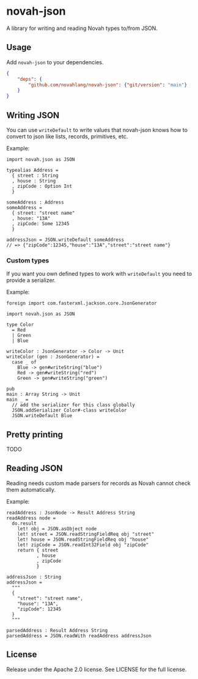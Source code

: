 # novah-json

A library for writing and reading Novah types to/from JSON.

## Usage

Add `novah-json` to your dependencies.

```json
{
    "deps": {
        "github.com/novahlang/novah-json": {"git/version": "main"}
    }
}
```

## Writing JSON

You can use `writeDefault` to write values that novah-json knows how to convert to json
like lists, records, primitives, etc.

Example:
```novah
import novah.json as JSON

typealias Address =
  { street : String
  , house : String
  , zipCode : Option Int
  }

someAddress : Address
someAddress =
  { street: "street name"
  , house: "13A"
  , zipCode: Some 12345
  }

addressJson = JSON.writeDefault someAddress
// => {"zipCode":12345,"house":"13A","street":"street name"}
```

### Custom types

If you want you own defined types to work with `writeDefault` you need to provide a serializer.

Example:
```novah
foreign import com.fasterxml.jackson.core.JsonGenerator

import novah.json as JSON

type Color
  = Red
  | Green
  | Blue

writeColor : JsonGenerator -> Color -> Unit
writeColor (gen : JsonGenerator) =
  case _ of
    Blue -> gen#writeString("blue")
    Red -> gen#writeString("red")
    Green -> gen#writeString("green")

pub
main : Array String -> Unit
main _ =
  // add the serializer for this class globally
  JSON.addSerializer Color#-class writeColor
  JSON.writeDefault Blue
```

## Pretty printing

TODO

## Reading JSON

Reading needs custom made parsers for records as Novah cannot check them automatically.

Example:

```novah
readAddress : JsonNode -> Result Address String
readAddress node =
  do.result
    let! obj = JSON.asObject node
    let! street = JSON.readStringFieldReq obj "street"
    let! house = JSON.readStringFieldReq obj "house"
    let! zipCode = JSON.readInt32Field obj "zipCode"
    return { street
           , house
           , zipCode
           }

addressJson : String
addressJson =
  """
  {
    "street": "street name",
    "house": "13A",
    "zipCode": 12345
  }
  """

parsedAddress : Result Address String
parsedAddress = JSON.readWith readAddress addressJson
```

## License

Release under the Apache 2.0 license. See LICENSE for the full license.